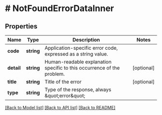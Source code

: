 # # NotFoundErrorDataInner

## Properties

Name | Type | Description | Notes
------------ | ------------- | ------------- | -------------
**code** | **string** | Application-specific error code, expressed as a string value. |
**detail** | **string** | Human-readable explanation specific to this occurrence of the problem. | [optional]
**title** | **string** | Title of the error | [optional]
**type** | **string** | Type of the response, always \&quot;error\&quot; |

[[Back to Model list]](../../README.md#models) [[Back to API list]](../../README.md#endpoints) [[Back to README]](../../README.md)

